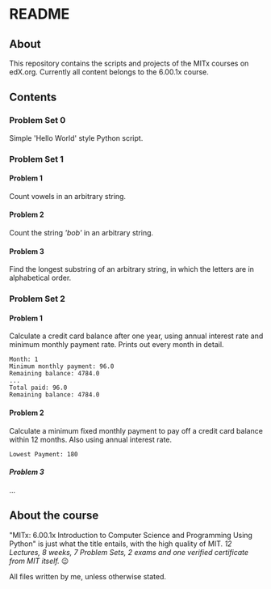 # README
## About
This repository contains the scripts and projects of the MITx courses on edX.org.
Currently all content belongs to the 6.00.1x course.

## Contents
### Problem Set 0
Simple 'Hello World' style Python script.

### Problem Set 1
#### Problem 1
Count vowels in an arbitrary string.
#### Problem 2
Count the string _'bob'_ in an arbitrary string.
#### Problem 3
Find the longest substring of an arbitrary string, in which the letters are in alphabetical order.

### Problem Set 2
#### Problem 1
Calculate a credit card balance after one year, using annual interest rate and minimum monthly payment rate. Prints out every month in detail.
```
Month: 1
Minimum monthly payment: 96.0
Remaining balance: 4784.0
...
Total paid: 96.0
Remaining balance: 4784.0
```

#### Problem 2
Calculate a minimum fixed monthly payment to pay off a credit card balance within 12 months. Also using annual interest rate.
```
Lowest Payment: 180
```

#### _Problem 3_
...

## About the course
"MITx: 6.00.1x Introduction to Computer Science and Programming Using Python" is just what the title entails, with the high quality of MIT. 
_12 Lectures, 8 weeks, 7 Problem Sets, 2 exams and one verified certificate from MIT itself._ :wink:

All files written by me, unless otherwise stated.

